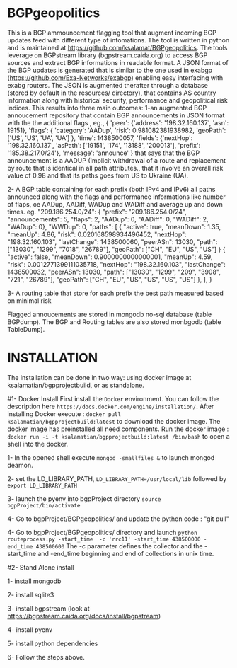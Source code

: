 # BGPgeopolitics
This is a BGP ammouncement flagging tool that augment incoming BGP updates feed with different type of infomations. The
tool is written in python and is maintained at https://github.com/ksalamat/BGPgeopolitics. The tools leverage on BGPstream
library (bgpstream.caida.org) to access BGP sources and extract BGP informations in readable format. A JSON format of the
BGP updates is generated that is similar to the one used in exabgp (https://github.com/Exa-Networks/exabgp) enabling easy
interfacing with exabg routers. The JSON is augmented therafter through a database (stored by default in the resources/
directory), that contains AS country information along with historical security, performance and geopolitical risk indices.
This results into three main outcomes:
1-an augmented BGP annoucement repository that contain BGP announcements in JSON format with the the additional flags , eg.,
{
    'peer': {'address': '198.32.160.137', 'asn': 19151},
    'flags': {
        'category': 'AADup',
        'risk': 0.981082381938982,
        'geoPath': ['US', 'US', 'UA', 'UA']
    },
    'time': 1438500057,
    'fields': {'nextHop': '198.32.160.137',
    'asPath': ['19151', '174', '13188', '200013'],
    'prefix': '185.38.217.0/24'},
    'message': 'announce'
}
that says that the BGP announcement is a AADUP (Implicit withdrawal of a route and replacement by route that is identical
in all path attributes., that it involve an overall risk value of 0.98 and that its paths goes from US to Ukraine (UA).

2- A BGP table containing for each prefix (both IPv4 and IPv6) all paths announced along with the flags and performance
informations like number of flaps, oe AADup, AADiff, WADup and WADiff and average up and down times.
 eg.
 "209.186.254.0/24": {
    "prefix": "209.186.254.0/24",
    "announcements": 5,
    "flaps": 2,
    "AADup": 0,
    "AADiff": 0,
    "WADiff": 2,
    "WADup": 0},
    "WWDup": 0,
    "paths": [
        {
            "active": true,
            "meanDown": 1.35,
            "meanUp": 4.86,
            "risk": 0.020168598934496452,
            "nextHop": "198.32.160.103",
            "lastChange": 1438500060,
            "peerASn": 13030,
            "path": ["13030", "1299", "7018", "26789"],
            "geoPath": ["CH", "EU", "US", "US"]
         }
         {
            "active": false,
            "meanDown": 0.9000000000000001,
            "meanUp": 4.59,
            "risk": 0.0012771399111035718,
            "nextHop": "198.32.160.103",
            "lastChange": 1438500032,
            "peerASn": 13030,
            "path": ["13030", "1299", "209", "3908", "721", "26789"],
            "geoPath": ["CH", "EU", "US", "US", "US", "US"]
         },
    ],
 }

 3- A routing table that store for each prefix the best path measured based on minimal risk

 Flagged annoucements are stored in mongodb no-sql database (table BGPdump). The BGP  and  Routing tables are also stored
 monbgodb (table TableDump).

 # INSTALLATION
 The installation can be done in two way: using docker image at ksalamatian/bgpprojectbuild, or as standalone.

#1- Docker Install
 First install the `Docker` environment. You can follow the description here `https://docs.docker.com/engine/installation/`.
After installing Docker execute : `docker pull ksalamatian/bgpprojectbuild:latest` to download the docker image. The docker
image has preinstalled all need components.
Run the docker image : `docker run -i -t ksalamatian/bgpprojectbuild:latest /bin/bash` to open a shell into the docker.

1- In the opened shell execute `mongod -smallfiles &` to launch mongod deamon.

2- set the LD_LIBRARY_PATH, `LD_LIBRARY_PATH=/usr/local/lib` followed by `export LD_LIBRARY_PATH`

3- launch the pyenv into bgpProject directory `source bgpProject/bin/activate`

4- Go to bgpProject/BGPgeopolitics/ and update the python code : "git pull"

4- Go to bgpProject/BGPgeopolitics/ directory and launch `python routeprocess.py -start_time  -c 'rrc11' -start_time 438500000 -end_time 438500600`
The -c parameter defines the collector and the -start_time and -end_time beginning and end of collections in unix time.

#2- Stand Alone install

1- install mongodb

2- install sqlite3

3- install bgpstream (look at https://bgpstream.caida.org/docs/install/bgpstream)

4- install pyenv

5- install python dependencies

6- Follow the steps above.

